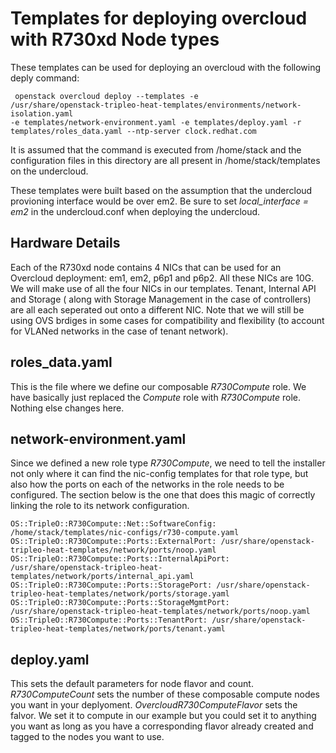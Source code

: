 # Templates for deploying overcloud with R730xd Node types

These templates can be used for deploying an overcloud with the following deply
command:
```
 openstack overcloud deploy --templates -e
/usr/share/openstack-tripleo-heat-templates/environments/network-isolation.yaml
-e templates/network-environment.yaml -e templates/deploy.yaml -r
templates/roles_data.yaml --ntp-server clock.redhat.com
```

It is assumed that the command is executed from /home/stack and the
configuration files in this directory are all present in /home/stack/templates
on the undercloud.

These templates were built based on the assumption that the undercloud
provioning interface would be over em2. Be sure to set *local_interface = em2*
in the undercloud.conf when deploying the undercloud.

## Hardware Details

Each of the R730xd node contains 4 NICs that can be used for an Overcloud
deployment: em1, em2, p6p1 and p6p2. All these NICs are 10G. We will make use of
all the four NICs in our templates. Tenant, Internal API and Storage ( along
with Storage Management in the case of controllers) are all each seperated out
onto a different NIC. Note that we will still be using OVS brdiges in some cases
for compatibility and flexibility (to account for VLANed networks in the case of
tenant network).

## roles_data.yaml

This is the file where we define our composable *R730Compute* role. We have
basically just replaced the *Compute* role with *R730Compute* role. Nothing else
changes here.

## network-environment.yaml

Since we defined a new role type *R730Compute*, we need to tell the installer
not only where it can find the nic-config templates for that role type, but also 
how the ports on each of the networks in the role needs to be configured. The
section below is the one that does this magic of correctly linking the role to
its network configuration.

```
OS::TripleO::R730Compute::Net::SoftwareConfig: /home/stack/templates/nic-configs/r730-compute.yaml
OS::TripleO::R730Compute::Ports::ExternalPort: /usr/share/openstack-tripleo-heat-templates/network/ports/noop.yaml
OS::TripleO::R730Compute::Ports::InternalApiPort: /usr/share/openstack-tripleo-heat-templates/network/ports/internal_api.yaml
OS::TripleO::R730Compute::Ports::StoragePort: /usr/share/openstack-tripleo-heat-templates/network/ports/storage.yaml
OS::TripleO::R730Compute::Ports::StorageMgmtPort: /usr/share/openstack-tripleo-heat-templates/network/ports/noop.yaml
OS::TripleO::R730Compute::Ports::TenantPort: /usr/share/openstack-tripleo-heat-templates/network/ports/tenant.yaml
```

## deploy.yaml

This sets the default parameters for node flavor and count. *R730ComputeCount*
sets the number of these composable compute nodes you want in your deplyoment.
*OvercloudR730ComputeFlavor* sets the falvor. We set it to compute in our
example but you could set it to anything you want as long as you have a
corresponding flavor already created and tagged to the nodes you want to use.

